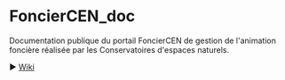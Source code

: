 # FoncierCEN_doc
Documentation publique du portail FoncierCEN de gestion de l'animation foncière réalisée par les Conservatoires d'espaces naturels.

▶️ [Wiki](https://github.com/CEN-Nouvelle-Aquitaine/FoncierCEN_doc/wiki)


